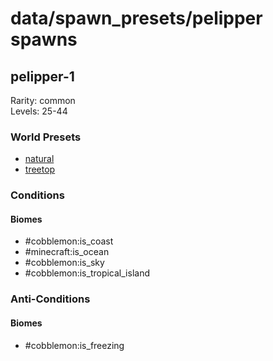 # data/spawn_presets/pelipper spawns  
  
## pelipper-1  
Rarity: common  
Levels: 25-44  
  
### World Presets  
* [natural](/data/world_presets/natural.md)  
* [treetop](/data/world_presets/treetop.md)  
  
### Conditions  
  
#### Biomes  
  * #cobblemon:is_coast
  * #minecraft:is_ocean
  * #cobblemon:is_sky
  * #cobblemon:is_tropical_island
  
  
### Anti-Conditions  
  
#### Biomes  
  * #cobblemon:is_freezing
  
